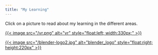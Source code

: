 ```yaml
---
title: "My Learning"
---
```


Click on a picture to read about my learning in the different areas.


<!-- [![VR](/th-4257821626.jpg)](../vr/vr) -->
[{{< image src="/vr.png" alt="vr" style="float:left; width:330px;" >}}](../vr/vr)

[{{< image src="/blender-logo2.jpg" alt="blender_logo" style="float:right; height:220px" >}}](../beginning-vr)

<!-- [{{< image src="/th-4124228182.jpg" alt="hat2" style="float:left;" >}}](../plans-through-semester) -->

<!-- {{< image src="/th-4124228182.jpg" alt="hat2">}} -->




<!-- {{< youtube w7Ft2ymGmfc >}} -->